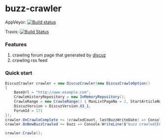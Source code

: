 
# buzz-crawler
AppVeyor: [![Build status](https://ci.appveyor.com/api/projects/status/1xu16kovcr7do9xh?svg=true)](https://ci.appveyor.com/project/emotionalcode/buzz-crawler)

Travis:  [![Build Status](https://travis-ci.org/emotionalcode/buzz-crawler.svg?branch=master)](https://travis-ci.org/emotionalcode/buzz-crawler)

### Features
1. crawling forum page that generated by [discuz](https://en.wikipedia.org/wiki/Discuz!)
2. crawling rss feed

### Quick start
```c#
DiscuzCrawler crawler = new DiscuzCrawler(new DiscuzCrawleOption()
{
    BaseUrl = "http://www.example.com",
    CrawleHistoryRepository = new InMemoryRepository(),
    CrawleRange = new CrawleRange() { MaxListPageNo = 2, StartArticleNo = 10 },
    DiscuzVersion = DiscuzVersion.X3_1,
    ForumId = 171
});
crawler.OnCrawleComplete += (crawledCount, lastBuzzWriteDate) => Console.WriteLine($"crawled complete. {crawledCount} buzz crawled. last writedate is {lastBuzzWriteDate}");
crawler.OnNewBuzzCrawled += buzz => Console.WriteLine($"buzz crawled{Environment.NewLine}{JsonConvert.SerializeObject(buzz)}");

crawler.Crawle();
```
